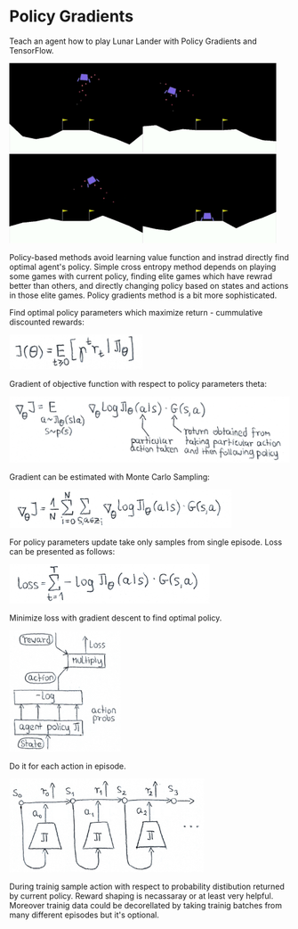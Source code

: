 # Policy Gradients

Teach an agent how to play Lunar Lander with Policy Gradients and TensorFlow.

<img src="https://github.com/WojciechMormul/rl-pg/blob/master/imgs/game1.bmp" width="240"><img src="https://github.com/WojciechMormul/rl-pg/blob/master/imgs/game2.bmp" width="240"><img src="https://github.com/WojciechMormul/rl-pg/blob/master/imgs/game3.bmp" width="240"><img src="https://github.com/WojciechMormul/rl-pg/blob/master/imgs/game4.bmp" width="240">

Policy-based methods avoid learning value function and instrad directly find optimal agent's policy. Simple cross entropy method depends on playing some games with current policy, finding elite games which have rewrad better than others, and directly changing policy based on states and actions in those elite games. Policy gradients method is a bit more sophisticated.

Find optimal policy parameters which maximize return - cummulative discounted rewards:

<img src="https://github.com/WojciechMormul/rl-pg/blob/master/imgs/img1.png" width="240">

Gradient of objective function with respect to policy parameters theta:

<img src="https://github.com/WojciechMormul/rl-pg/blob/master/imgs/img2.png" width="540">

Gradient can be estimated with Monte Carlo Sampling:

<img src="https://github.com/WojciechMormul/rl-pg/blob/master/imgs/img3.png" width="400">

For policy parameters update take only samples from single episode. Loss can be presented as follows:

<img src="https://github.com/WojciechMormul/rl-pg/blob/master/imgs/img4.png" width="360">

Minimize loss with gradient descent to find optimal policy.

<img src="https://github.com/WojciechMormul/rl-pg/blob/master/imgs/img5.png" width="200">

Do it for each action in episode.

<img src="https://github.com/WojciechMormul/rl-pg/blob/master/imgs/img6.png" width="350">

During trainig sample action with respect to probability distibution returned by current policy. Reward shaping is necassaray or at least very helpful. Moreover trainig data could be decorellated by taking trainig batches from many different episodes but it's optional.

